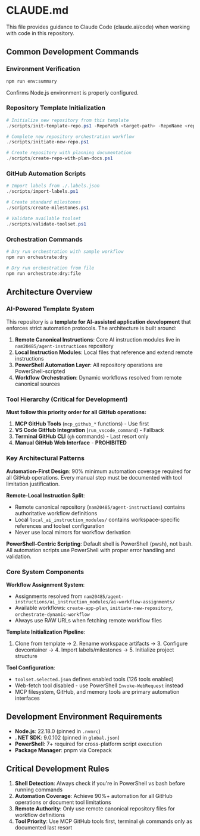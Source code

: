 # CLAUDE.md

This file provides guidance to Claude Code (claude.ai/code) when working with code in this repository.

## Common Development Commands

### Environment Verification
```bash
npm run env:summary
```
Confirms Node.js environment is properly configured.

### Repository Template Initialization
```powershell
# Initialize new repository from this template
./scripts/init-template-repo.ps1 -RepoPath <target-path> -RepoName <repo-name>

# Complete new repository orchestration workflow
./scripts/initiate-new-repo.ps1

# Create repository with planning documentation
./scripts/create-repo-with-plan-docs.ps1
```

### GitHub Automation Scripts
```powershell
# Import labels from ./.labels.json
./scripts/import-labels.ps1

# Create standard milestones
./scripts/create-milestones.ps1

# Validate available toolset
./scripts/validate-toolset.ps1
```

### Orchestration Commands
```bash
# Dry run orchestration with sample workflow
npm run orchestrate:dry

# Dry run orchestration from file
npm run orchestrate:dry:file
```

## Architecture Overview

### AI-Powered Template System
This repository is a **template for AI-assisted application development** that enforces strict automation protocols. The architecture is built around:

1. **Remote Canonical Instructions**: Core AI instruction modules live in `nam20485/agent-instructions` repository
2. **Local Instruction Modules**: Local files that reference and extend remote instructions
3. **PowerShell Automation Layer**: All repository operations are PowerShell-scripted
4. **Workflow Orchestration**: Dynamic workflows resolved from remote canonical sources

### Tool Hierarchy (Critical for Development)
**Must follow this priority order for all GitHub operations:**

1. **MCP GitHub Tools** (`mcp_github_*` functions) - Use first
2. **VS Code GitHub Integration** (`run_vscode_command`) - Fallback
3. **Terminal GitHub CLI** (`gh` commands) - Last resort only
4. **Manual GitHub Web Interface** - **PROHIBITED**

### Key Architectural Patterns

**Automation-First Design**: 90% minimum automation coverage required for all GitHub operations. Every manual step must be documented with tool limitation justification.

**Remote-Local Instruction Split**: 
- Remote canonical repository (`nam20485/agent-instructions`) contains authoritative workflow definitions
- Local `local_ai_instruction_modules/` contains workspace-specific references and toolset configuration
- Never use local mirrors for workflow derivation

**PowerShell-Centric Scripting**: Default shell is PowerShell (pwsh), not bash. All automation scripts use PowerShell with proper error handling and validation.

### Core System Components

**Workflow Assignment System**: 
- Assignments resolved from `nam20485/agent-instructions/ai_instruction_modules/ai-workflow-assignments/`
- Available workflows: `create-app-plan`, `initiate-new-repository`, `orchestrate-dynamic-workflow`
- Always use RAW URLs when fetching remote workflow files

**Template Initialization Pipeline**:
1. Clone from template → 2. Rename workspace artifacts → 3. Configure devcontainer → 4. Import labels/milestones → 5. Initialize project structure

**Tool Configuration**: 
- `toolset.selected.json` defines enabled tools (126 tools enabled)
- Web-fetch tool disabled - use PowerShell `Invoke-WebRequest` instead
- MCP filesystem, GitHub, and memory tools are primary automation interfaces

## Development Environment Requirements

- **Node.js**: 22.18.0 (pinned in `.nvmrc`)
- **. NET SDK**: 9.0.102 (pinned in `global.json`) 
- **PowerShell**: 7+ required for cross-platform script execution
- **Package Manager**: pnpm via Corepack

## Critical Development Rules

1. **Shell Detection**: Always check if you're in PowerShell vs bash before running commands
2. **Automation Coverage**: Achieve 90%+ automation for all GitHub operations or document tool limitations
3. **Remote Authority**: Only use remote canonical repository files for workflow definitions
4. **Tool Priority**: Use MCP GitHub tools first, terminal `gh` commands only as documented last resort